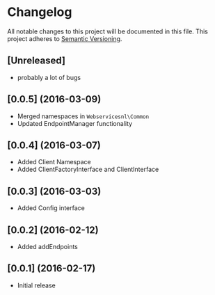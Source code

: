 # Changelog
All notable changes to this project will be documented in this file. 
This project adheres to [Semantic Versioning](http://semver.org/).

## [Unreleased]
- probably a lot of bugs

## [0.0.5] (2016-03-09) 
- Merged namespaces in ```Webservicesnl\Common```
- Updated EndpointManager functionality
  
## [0.0.4] (2016-03-07) 
- Added Client Namespace
- Added ClientFactoryInterface and ClientInterface  

## [0.0.3] (2016-03-03) 
- Added Config interface

## [0.0.2] (2016-02-12) 
- Added addEndpoints

## [0.0.1] (2016-02-17)
- Initial release